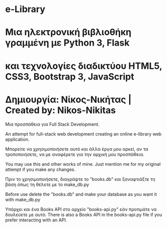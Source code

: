 #                e-Library
# Μια ηλεκτρονική βιβλιοθήκη γραμμένη με Python 3, Flask
# και τεχνολογίες διαδικτύου HTML5, CSS3, Bootstrap 3, JavaScript
# Δημιουργία: Νίκος-Νικήτας | Created by: Nikos-Nikitas
 
Μια προσπάθεια για Full Stack Development.

An attempt for full-stack web development creating an online e-library web application.

Μπορείτε να χρησιμοποιήσετε αυτό και άλλα έργα μου αρκεί, αν τα τροποποιήσετε, να με αναφέρετε για την αρχική μου προσπάθεια.

You may use this and other works of mine. Just mention me for my original attempt if you make any changes.

Πριν το χρησιμοποιήσετε, διαγράψτε το "books.db" 
και ξαναφτιάξτε τη βάση όπως τη θέλετε με το make_db.py

Before use delete the "books.db" and make your database
as you want it with make_db.py

Υπάρχει και ένα Books API στο αρχείο "books-api.py" εάν προτιμάτε να δουλεύετε με αυτό.
There is also a Books API in the books-api.py file if you prefer interacting with an API.
